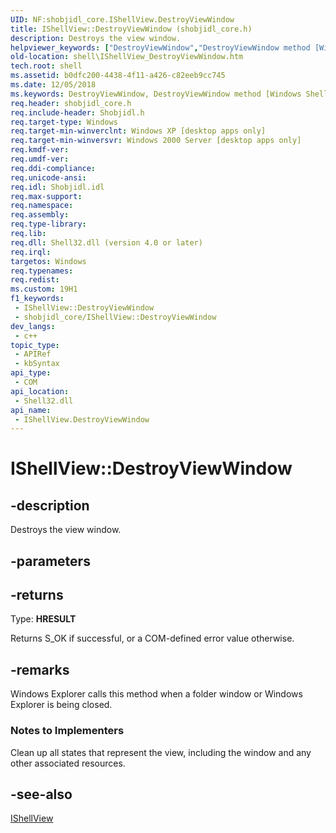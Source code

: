 ```yaml
---
UID: NF:shobjidl_core.IShellView.DestroyViewWindow
title: IShellView::DestroyViewWindow (shobjidl_core.h)
description: Destroys the view window.
helpviewer_keywords: ["DestroyViewWindow","DestroyViewWindow method [Windows Shell]","DestroyViewWindow method [Windows Shell]","IShellView interface","IShellView interface [Windows Shell]","DestroyViewWindow method","IShellView.DestroyViewWindow","IShellView::DestroyViewWindow","_win32_IShellView_DestroyViewWindow","shell.IShellView_DestroyViewWindow","shobjidl_core/IShellView::DestroyViewWindow"]
old-location: shell\IShellView_DestroyViewWindow.htm
tech.root: shell
ms.assetid: b0dfc200-4438-4f11-a426-c82eeb9cc745
ms.date: 12/05/2018
ms.keywords: DestroyViewWindow, DestroyViewWindow method [Windows Shell], DestroyViewWindow method [Windows Shell],IShellView interface, IShellView interface [Windows Shell],DestroyViewWindow method, IShellView.DestroyViewWindow, IShellView::DestroyViewWindow, _win32_IShellView_DestroyViewWindow, shell.IShellView_DestroyViewWindow, shobjidl_core/IShellView::DestroyViewWindow
req.header: shobjidl_core.h
req.include-header: Shobjidl.h
req.target-type: Windows
req.target-min-winverclnt: Windows XP [desktop apps only]
req.target-min-winversvr: Windows 2000 Server [desktop apps only]
req.kmdf-ver: 
req.umdf-ver: 
req.ddi-compliance: 
req.unicode-ansi: 
req.idl: Shobjidl.idl
req.max-support: 
req.namespace: 
req.assembly: 
req.type-library: 
req.lib: 
req.dll: Shell32.dll (version 4.0 or later)
req.irql: 
targetos: Windows
req.typenames: 
req.redist: 
ms.custom: 19H1
f1_keywords:
 - IShellView::DestroyViewWindow
 - shobjidl_core/IShellView::DestroyViewWindow
dev_langs:
 - c++
topic_type:
 - APIRef
 - kbSyntax
api_type:
 - COM
api_location:
 - Shell32.dll
api_name:
 - IShellView.DestroyViewWindow
---
```


# IShellView::DestroyViewWindow


## -description

Destroys the view window.

## -parameters

## -returns

Type: <b>HRESULT</b>

Returns S_OK if successful, or a COM-defined error value otherwise.

## -remarks

Windows Explorer calls this method when a folder window or Windows Explorer is being closed.

<h3><a id="Notes_to_Implementers"></a><a id="notes_to_implementers"></a><a id="NOTES_TO_IMPLEMENTERS"></a>Notes to Implementers</h3>
Clean up all states that represent the view, including the window and any other associated resources.

## -see-also

<a href="https://docs.microsoft.com/windows/desktop/api/shobjidl_core/nn-shobjidl_core-ishellview">IShellView</a>

